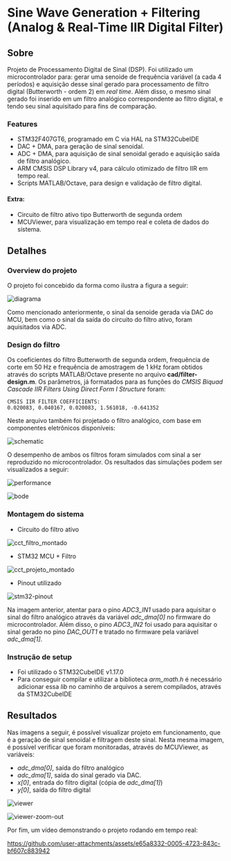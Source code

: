 # Sine Wave Generation + Filtering (Analog & Real-Time IIR Digital Filter)

## Sobre
Projeto de Processamento Digital de Sinal (DSP). Foi utilizado um microcontrolador para: gerar uma senoide de frequência variável (a cada 4 períodos) e aquisição desse sinal gerado para processamento de filtro digital (Butterworth - ordem 2) em *real time*. Além disso, o mesmo sinal gerado foi inserido em um filtro analógico correspondente ao filtro digital, e tendo seu sinal aquisitado para fins de comparação.

### Features
- STM32F407GT6, programado em C via HAL na STM32CubeIDE
- DAC + DMA, para geração de sinal senoidal.
- ADC + DMA, para aquisição de sinal senoidal gerado e aquisição saída de filtro analógico.
- ARM CMSIS DSP Library v4, para cálculo otimizado de filtro IIR em tempo real.
- Scripts MATLAB/Octave, para design e validação de filtro digital.

#### Extra:
- Circuito de filtro ativo tipo Butterworth de segunda ordem
- MCUViewer, para visualização em tempo real e coleta de dados do sistema.


## Detalhes

### Overview do projeto

O projeto foi concebido da forma como ilustra a figura a seguir:


![diagrama](https://github.com/matheussmachado/sinewave-generation-plus-filtering/blob/main/diagrama.png)

Como mencionado anteriormente, o sinal da senoide gerada via DAC do MCU, bem como o sinal da saída do circuito do filtro ativo, foram aquisitados via ADC.

### Design do filtro

Os coeficientes do filtro Butterworth de segunda ordem, frequência de corte em 50 Hz e frequência de amostragem de 1 kHz foram obtidos através do scripts MATLAB/Octave presente no arquivo **cad/filter-design.m**. Os parâmetros, já formatados para as funções do *CMSIS Biquad Cascade IIR Filters Using Direct Form I Structure* foram:

```
CMSIS IIR FILTER COEFFICIENTS:
0.020083, 0.040167, 0.020083, 1.561018, -0.641352
```

Neste arquivo também foi projetado o filtro analógico, com base em componentes eletrônicos disponíveis:

![schematic](https://github.com/matheussmachado/sinewave-generation-plus-filtering/blob/main/schematic.png)

O desempenho de ambos os filtros foram simulados com sinal a ser reproduzido no microcontrolador. Os resultados das simulações podem ser visualizados a seguir:

![performance](https://github.com/matheussmachado/sinewave-generation-plus-filtering/blob/main/performance.png)

![bode](https://github.com/matheussmachado/sinewave-generation-plus-filtering/blob/main/bode.png)

### Montagem do sistema

* Circuito do filtro ativo

![cct_filtro_montado](https://github.com/matheussmachado/sinewave-generation-plus-filtering/blob/main/cct_filtro_montado.jpeg)

* STM32 MCU + Filtro

![cct_projeto_montado](https://github.com/matheussmachado/sinewave-generation-plus-filtering/blob/main/cct_projeto_montado.jpeg)

* Pinout utilizado

![stm32-pinout](https://github.com/matheussmachado/sinewave-generation-plus-filtering/blob/main/stm32-pinout.png)

Na imagem anterior, atentar para o pino *ADC3_IN1* usado para aquisitar o sinal do filtro analógico através da variável *adc_dma[0]* no firmware do microcontrolador. Além disso, o pino *ADC3_IN2* foi usado para aquisitar o sinal gerado no pino *DAC_OUT1* e tratado no firmware pela variável *adc_dma[1]*.

### Instrução de setup
- Foi utilizado o STM32CubeIDE v1.17.0
- Para conseguir compilar e utilizar a biblioteca *arm_math.h* é necessário adicionar essa *lib* no caminho de arquivos a serem compilados, através da STM32CubeIDE

## Resultados

Nas imagens a seguir, é possível visualizar projeto em funcionamento, que é a geração de sinal senoidal e filtragem deste sinal. Nesta mesma imagem, é possível verificar que foram monitoradas, através do MCUViewer, as variáveis:

- *adc_dma[0]*, saída do filtro analógico
- *adc_dma[1]*, saída do sinal gerado via DAC.
- *x[0]*, entrada do filtro digital (cópia de *adc_dma[1]*)
- *y[0]*, saída do filtro digital


![viewer](https://github.com/matheussmachado/sinewave-generation-plus-filtering/blob/main/viewer.png)

![viewer-zoom-out](https://github.com/matheussmachado/sinewave-generation-plus-filtering/blob/main/viewer-zoom-out.png)

Por fim, um vídeo demonstrando o projeto rodando em tempo real:

https://github.com/user-attachments/assets/e65a8332-0005-4723-843c-bf607c883942

 


